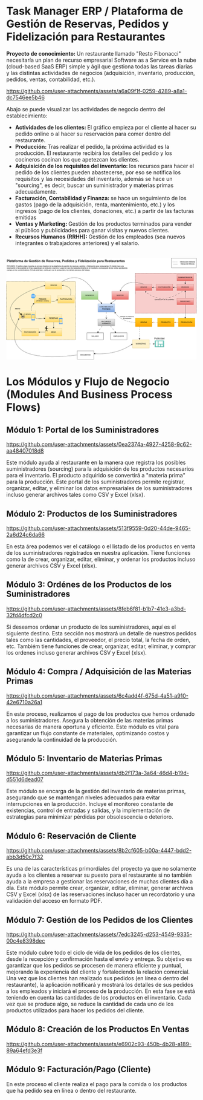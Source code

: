 # Task Manager ERP / Plataforma de Gestión de Reservas, Pedidos y Fidelización para Restaurantes

<b>Proyecto de conocimiento: </b> Un restaurante llamado "Resto Fibonacci" necesitaría un plan de recurso empresarial Software as a Service en la nube (cloud-based SaaS ERP) simple y ágil que gestiona todas las tareas diarias y las distintas actividades de negocios (adquisición, inventario, producción, pedidos, ventas, contabilidad, etc.).

https://github.com/user-attachments/assets/a6a09f1f-0259-4289-a8a1-dc7546ee5b46

Abajo se puede visualizar las actividades de negocio dentro del establecimiento: 
<ul>
  <li><b>Actividades de los clientes: </b>El gráfico empieza por el cliente al hacer su pedido online o al hacer su reservación para comer dentro del restaurante.</li>
  <li><b>Producción: </b>Tras realizar el pedido, la próxima actividad es la producción. El restaurante recibirá los detalles del pedido y los cocineros cocinan los que apetezcan los clientes.</li>
  <li><b>Adquisición de los requisitos del inventario: </b>los recursos para hacer el pedido de los clientes pueden abastecerse, por eso se notifica los requisitos y las necesidades del inventario, además se hace un "sourcing", es decir, buscar un suministrador y materias primas adecuadamente.</b></li>
  <li><b>Facturación, Contabilidad y Finanza: </b>se hace un seguimiento de los gastos (pago de la adquisición, renta, mantenimiento, etc.) y los ingresos (pago de los clientes, donaciones, etc.) a partir de las facturas emitidas </li>
  <li><b>Ventas y Marketing: </b> Gestión de los productos terminados para vender al público y publicidades para ganar visitas y nuevos clientes.</li>
  <li><b>Recursos Humanos (RRHH): </b> Gestión de los empleados (sea nuevos integrantes o trabajadores anteriores) y el salario.</li>
</ul>
<br>
<img src="./graph1.png" />

# Los Módulos y Flujo de Negocio (Modules And Business Process Flows) 
## Módulo 1: Portal de los Suministradores

https://github.com/user-attachments/assets/0ea2374a-4927-4258-9c62-aa48407018d8

Este módulo ayuda al restaurante en la manera que registra los posibles suministradores (sourcing) para la adquisición de los productos necesarios para el inventario. El producto adquirido se convertirá a "materia prima" para la producción. Este portal de los suministradores permite registrar, organizar, editar, y eliminar los datos empresariales de los suministradores incluso generar archivos tales como CSV y Excel (xlsx). 

## Módulo 2: Productos de los Suministradores 

https://github.com/user-attachments/assets/513f9559-0d20-44de-9465-2a6d24c6da66

En esta área podemos ver el catálogo o el listado de los productos en venta de los suministradores registrados en nuestra aplicación. Tiene funciones como la de crear, organizar, editar, eliminar, y ordenar los productos incluso generar archivos CSV y Excel (xlsx).  

## Módulo 3: Ordénes de los Productos de los Suministradores 

https://github.com/user-attachments/assets/8feb6f81-b1b7-41e3-a3bd-32fd4dfcd2c0

Si deseamos ordenar un producto de los suministradores, aquí es el siguiente destino. Esta sección nos mostrará un detalle de nuestros pedidos tales como las cantidades, el proveedor, el precio total, la fecha de orden, etc. Tambiém tiene funciones de crear, organizar, editar, eliminar, y comprar los ordenes incluso generar archivos CSV y Excel (xlsx).

## Módulo 4: Compra / Adquisición de las Materias Primas 

https://github.com/user-attachments/assets/6c4add4f-675d-4a51-a910-42e6710a26a1


En este proceso, realizamos el pago de los productos que hemos ordenado a los suministradores. Asegura la obtención de las materias primas necesarias de manera oportuna y eficiente. Este módulo es vital para garantizar un flujo constante de materiales, optimizando costos y asegurando la continuidad de la producción.

## Módulo 5: Inventario de Materias Primas 


https://github.com/user-attachments/assets/db2f173a-3a64-46d4-b19d-d551d6dead07


Este módulo se encarga de la gestión del inventario de materias primas, asegurando que se mantengan niveles adecuados para evitar interrupciones en la producción. Incluye el monitoreo constante de existencias, control de entradas y salidas, y la implementación de estrategias para minimizar pérdidas por obsolescencia o deterioro.

## Módulo 6: Reservación de Cliente



https://github.com/user-attachments/assets/8b2cf605-b00a-4447-bdd2-abb3d50c7f32



Es una de las características primordiales del proyecto ya que no solamente ayuda a los clientes a reservar su puesto para el restaurante si no también ayuda a la empresa a gestionar las reservaciones de muchas clientes día a día. Este módulo permite crear, organizar, editar, eliminar, generar archivos CSV y Excel (xlsx) de las reservaciones incluso hacer un recordatorio y una validación del acceso en formato PDF. 

## Módulo 7: Gestión de los Pedidos de los Clientes 



https://github.com/user-attachments/assets/7edc3245-d253-4549-9335-00c4e8398dec



Este módulo cubre todo el ciclo de vida de los pedidos de los clientes, desde la recepción y confirmación hasta el envío y entrega. Su objetivo es garantizar que los pedidos se procesen de manera eficiente y puntual, mejorando la experiencia del cliente y fortaleciendo la relación comercial. Una vez que los clientes han realizado sus pedidos (en línea o dentro del restaurante), la aplicación notificará y mostrará los detalles de sus pedidos a los empleados y iniciará el proceso de la producción. En esta fase se está teniendo en cuenta las cantidades de los productos en el inventario. Cada vez que se produce algo, se reduce la cantidad de cada uno de los productos utilizados para hacer los pedidos del cliente.  


## Módulo 8: Creación de los Productos En Ventas



https://github.com/user-attachments/assets/e6902c93-450b-4b28-a189-89a64efd3e3f




## Módulo 9: Facturación/Pago (Cliente)

En este proceso el cliente realiza el pago para la comida o los productos que ha pedido sea en línea o dentro del restaurante. 
